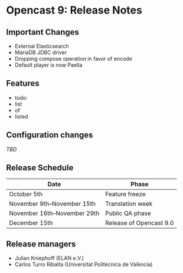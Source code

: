Opencast 9: Release Notes
=========================

Important Changes
-----------------

- External Elasticsearch
- MariaDB JDBC driver
- Dropping compose operation in favor of encode
- Default player is now Paella

Features
--------

- todo:
- list
- of
- listed

Configuration changes
---------------------

*TBD*


Release Schedule
----------------

| Date                        | Phase                   |
|-----------------------------|-------------------------|
| October 5th                 | Feature freeze          |
| November 9th–November 15th  | Translation week        |
| November 16th–November 29th | Public QA phase         |
| December 15th               | Release of Opencast 9.0 |

Release managers
----------------

- Julian Kniephoff (ELAN e.V.)
- Carlos Turro Ribalta (Universitat Politècnica de València)
